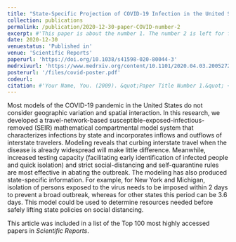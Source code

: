 ```yaml
---
title: "State-Specific Projection of COVID-19 Infection in the United States and Evaluation of Three Major Control Measures"
collection: publications
permalink: /publication/2020-12-30-paper-COVID-number-2
excerpt: #'This paper is about the number 1. The number 2 is left for future work.'
date: 2020-12-30
venuestatus: 'Published in'
venue: 'Scientific Reports'
paperurl: 'https://doi.org/10.1038/s41598-020-80044-3'
medrxivurl: 'https://www.medrxiv.org/content/10.1101/2020.04.03.20052720v2'
posterurl: '/files/covid-poster.pdf'
codeurl: 
citation: #'Your Name, You. (2009). &quot;Paper Title Number 1.&quot; <i>Journal 1</i>. 1(1).'
---
```

Most models of the COVID-19 pandemic in the United States do not consider geographic variation and spatial interaction. In this research, we developed a travel-network-based susceptible-exposed-infectious-removed (SEIR) mathematical compartmental model system that characterizes infections by state and incorporates inflows and outflows of interstate travelers. Modeling reveals that curbing interstate travel when the disease is already widespread will make little difference. Meanwhile, increased testing capacity (facilitating early identification of infected people and quick isolation) and strict social-distancing and self-quarantine rules are most effective in abating the outbreak. The modeling has also produced state-specific information. For example, for New York and Michigan, isolation of persons exposed to the virus needs to be imposed within 2 days to prevent a broad outbreak, whereas for other states this period can be 3.6 days. This model could be used to determine resources needed before safely lifting state policies on social distancing.

This article was included in a list of the Top 100 most highly accessed papers in *Scientific Reports*.